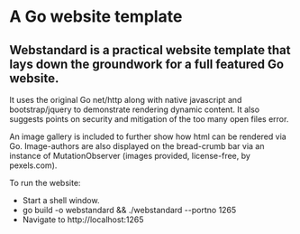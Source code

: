# A Go website template

## Webstandard is a practical website template that lays down the groundwork for a full featured Go website. 

It uses the original Go net/http along with native javascript and bootstrap/jquery to demonstrate rendering dynamic content. It also suggests points on security and mitigation of the too many open files error.

An image gallery is included to further show how html can be rendered via Go. Image-authors are also displayed on the bread-crumb bar via an instance of MutationObserver (images provided, license-free, by pexels.com). 

To run the website:

- Start a shell window.
- go build -o webstandard && ./webstandard --portno 1265
- Navigate to http://localhost:1265
